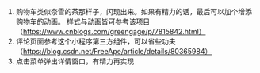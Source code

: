 1. 购物车类似奈雪的茶那样子，闪现出来。如果有精力的话，最后可以加个增添购物车的动画。
样式与动画皆可参考该项目（https://www.cnblogs.com/greengage/p/7815842.html）
2. 评论页面参考这个小程序第三方组件，可以省些功夫（https://blog.csdn.net/FreeApe/article/details/80365984）
3. 点击菜单弹出详情窗口，有精力再实现
